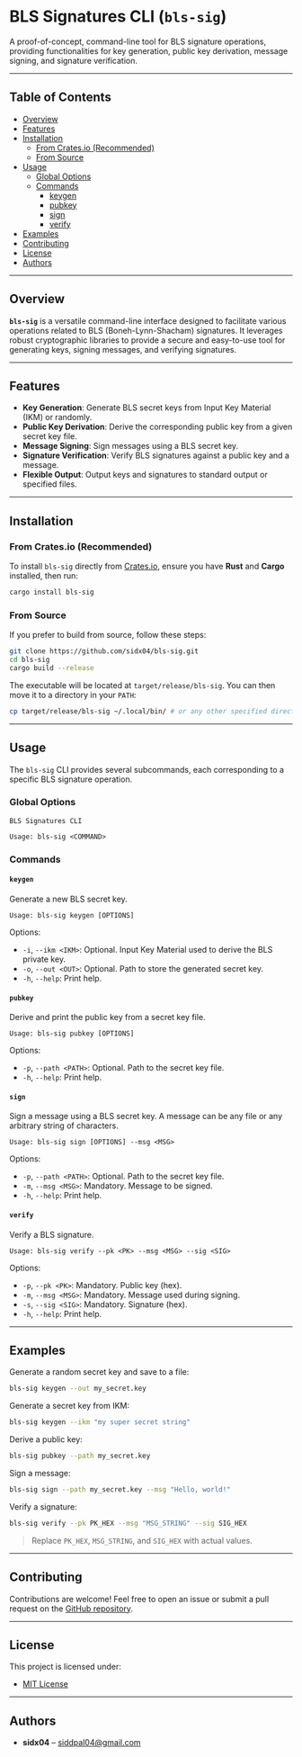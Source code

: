 # BLS Signatures CLI (`bls-sig`)

A proof-of-concept, command-line tool for BLS signature operations, providing functionalities for key generation, public key derivation, message signing, and signature verification.

---

## Table of Contents

- [Overview](#overview)
- [Features](#features)
- [Installation](#installation)
  - [From Crates.io (Recommended)](#from-cratesio-recommended)
  - [From Source](#from-source)
- [Usage](#usage)
  - [Global Options](#global-options)
  - [Commands](#commands)
    - [keygen](#keygen)
    - [pubkey](#pubkey)
    - [sign](#sign)
    - [verify](#verify)
- [Examples](#examples)
- [Contributing](#contributing)
- [License](#license)
- [Authors](#authors)

---

## Overview

**`bls-sig`** is a versatile command-line interface designed to facilitate various operations related to BLS (Boneh-Lynn-Shacham) signatures. It leverages robust cryptographic libraries to provide a secure and easy-to-use tool for generating keys, signing messages, and verifying signatures.

---

## Features

- **Key Generation**: Generate BLS secret keys from Input Key Material (IKM) or randomly.
- **Public Key Derivation**: Derive the corresponding public key from a given secret key file.
- **Message Signing**: Sign messages using a BLS secret key.
- **Signature Verification**: Verify BLS signatures against a public key and a message.
- **Flexible Output**: Output keys and signatures to standard output or specified files.

---

## Installation

### From Crates.io (Recommended)

To install `bls-sig` directly from [Crates.io](https://crates.io/crates/bls-sig), ensure you have **Rust** and **Cargo** installed, then run:

```sh
cargo install bls-sig
```

### From Source

If you prefer to build from source, follow these steps:

```sh
git clone https://github.com/sidx04/bls-sig.git
cd bls-sig
cargo build --release
```

The executable will be located at `target/release/bls-sig`. You can then move it to a directory in your `PATH`:

```sh
cp target/release/bls-sig ~/.local/bin/ # or any other specified directory
```

---

## Usage

The `bls-sig` CLI provides several subcommands, each corresponding to a specific BLS signature operation.

### Global Options

```text
BLS Signatures CLI

Usage: bls-sig <COMMAND>
```

### Commands

#### `keygen`

Generate a new BLS secret key.

```text
Usage: bls-sig keygen [OPTIONS]
```

Options:

- `-i`, `--ikm <IKM>`: Optional. Input Key Material used to derive the BLS private key.
- `-o`, `--out <OUT>`: Optional. Path to store the generated secret key.
- `-h`, `--help`: Print help.

#### `pubkey`

Derive and print the public key from a secret key file.

```text
Usage: bls-sig pubkey [OPTIONS]
```

Options:

- `-p`, `--path <PATH>`: Optional. Path to the secret key file.
- `-h`, `--help`: Print help.

#### `sign`

Sign a message using a BLS secret key. A message can be any file or any arbitrary string of characters.

```text
Usage: bls-sig sign [OPTIONS] --msg <MSG>
```

Options:

- `-p`, `--path <PATH>`: Optional. Path to the secret key file.
- `-m`, `--msg <MSG>`: Mandatory. Message to be signed.
- `-h`, `--help`: Print help.

#### `verify`

Verify a BLS signature.

```text
Usage: bls-sig verify --pk <PK> --msg <MSG> --sig <SIG>
```

Options:

- `-p`, `--pk <PK>`: Mandatory. Public key (hex).
- `-m`, `--msg <MSG>`: Mandatory. Message used during signing.
- `-s`, `--sig <SIG>`: Mandatory. Signature (hex).
- `-h`, `--help`: Print help.

---

## Examples

Generate a random secret key and save to a file:

```sh
bls-sig keygen --out my_secret.key
```

Generate a secret key from IKM:

```sh
bls-sig keygen --ikm "my super secret string"
```

Derive a public key:

```sh
bls-sig pubkey --path my_secret.key
```

Sign a message:

```sh
bls-sig sign --path my_secret.key --msg "Hello, world!"
```

Verify a signature:

```sh
bls-sig verify --pk PK_HEX --msg "MSG_STRING" --sig SIG_HEX
```

> Replace `PK_HEX`, `MSG_STRING`, and `SIG_HEX` with actual values.

---

## Contributing

Contributions are welcome! Feel free to open an issue or submit a pull request on the [GitHub repository](https://github.com/sidx04/bls-sig).

---

## License

This project is licensed under:

- [MIT License](http://opensource.org/licenses/MIT)

---

## Authors

- **sidx04** – [siddpal04@gmail.com](mailto:siddpal04@gmail.com)

